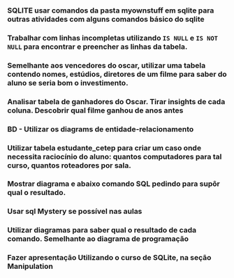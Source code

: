 ### SQLITE usar comandos da pasta myownstuff em sqlite para outras atividades com alguns comandos básico do sqlite

### Trabalhar com linhas incompletas utilizando <code>IS NULL</code> e <code>IS NOT NULL</code> para encontrar e preencher as linhas da tabela.

### Semelhante aos vencedores do oscar, utilizar uma tabela contendo nomes, estúdios, diretores de um filme para saber do aluno se seria bom o investimento.

### Analisar tabela de ganhadores do Oscar. Tirar insights de cada coluna. Descobrir qual filme ganhou de anos antes

### BD - Utilizar os diagrams de entidade-relacionamento

### Utilizar tabela estudante_cetep para criar um caso onde necessita raciocínio do aluno: quantos computadores para tal curso, quantos roteadores por sala.

### Mostrar diagrama e abaixo comando SQL pedindo para supôr qual o resultado.

### Usar sql Mystery se possível nas aulas

### Utilizar diagramas para saber qual o resultado de cada comando. Semelhante ao diagrama de programação

### Fazer apresentação Utilizando o curso de SQLite, na seção Manipulation
